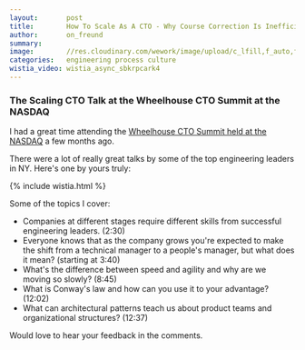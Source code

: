```yaml
---
layout:       post
title:        How To Scale As A CTO - Why Course Correction Is Inefficient (Video)
author:       on_freund
summary:
image:        //res.cloudinary.com/wework/image/upload/c_lfill,f_auto,fl_progressive,g_north,h_1400,w_1400/v1461959537/engineering/scaling_cto_talk.jpg
categories:   engineering process culture
wistia_video: wistia_async_sbkrpcark4
---
```


### The Scaling CTO Talk at the Wheelhouse CTO Summit at the NASDAQ

I had a great time attending the [Wheelhouse CTO Summit held at the NASDAQ](http://summits.wheelhouse.io/newyork/index.html) a few months ago.

There were a lot of really great talks by some of the top engineering leaders in NY. Here's one by yours truly:

{% include wistia.html %}


Some of the topics I cover:

* Companies at different stages require different skills from successful engineering leaders. (2:30)
* Everyone knows that as the company grows you're expected to make the shift from a technical manager to a people's manager, but what does it mean? (starting at 3:40)
* What's the difference between speed and agility and why are we moving so slowly? (8:45)
* What is Conway's law and how can you use it to your advantage? (12:02)
* What can architectural patterns teach us about product teams and organizational structures? (12:37)

Would love to hear your feedback in the comments.